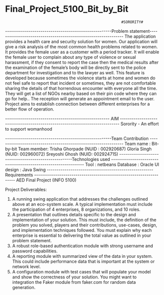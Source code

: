# Final_Project_5100_Bit_by_Bit

                                                         #SORORITY#


 ------------------------------------------------------Problem statement----------------------------------------------------------------
 The application provides a health care and security solution for women. Our application will give a risk analysis of the most common health problems related to women. It provides the female user as a customer with a period tracker. It will enable the female user to complain about any type of violence or sexual harassment, if they consent to report the case then the medical results after the examination of the female’s body will be directly sent to the police department for investigation and to the lawyer as well. This feature is developed because sometimes the violence starts at home and women do not feel safe to report that incident or sometimes, they are not comfortable sharing the details of that horrendous encounter with everyone all the time. They will get a list of NGOs nearby based on their pin code where they can go for help.. The reception will generate an appointment email to the user. Project aims to establish connection between different enterprises for a better flow of operation.
 
 ----------------------------------------------------- AIM -----------------------------------------------------------------------------
 Sorority -  An effort to support womanhood
 
 ------------------------------------------------------Team Contribution ----------------------------------------------------------------
 Team name : Bit-by-bit
 Team member:
 Trisha Ghorpade (NUID : 002920687)
 Gloria Singh (NUID: 002960072)
 Sreyoshi Ghosh (NUID: 002924715)
 ------------------------------------------------------Technologies used ----------------------------------------------------------------
 Tool : netbeans
 Database : Oracle 
 UI design : Java Swing
 ------------------------------------------------------ Requirements --------------------------------------------------------------------
 AED Final Project (INFO 5100)

Project Deliverables: 
1) A running swing application that addresses the challenges outlined above 
at an eco-system scale. A typical implementation must include the 
participation of 4 enterprises, 8 organizations, and 10 roles. 
2) A presentation that outlines details specific to the design and 
implementation of your solution. This must include, the definition of the 
problem you solved, players and their contributions, use-cases, design, and 
implementation techniques followed. You must explain why each 
enterprise is essential to delivering the total value as outlined in your 
problem statement. 
3) A robust role-based authentication module with strong username and 
password capabilities. 
4) A reporting module with summarized view of the data in your system. This 
could include performance data that is important at the system or network 
level.
5) A configuration module with test cases that will populate your model and 
show the correctness of your solution. You might want to integration the 
Faker module from faker.com for random data generation. 

